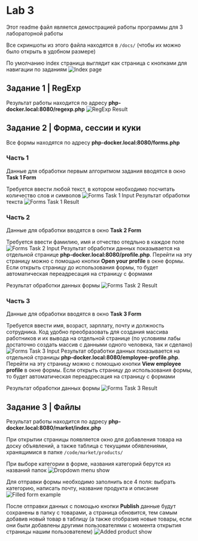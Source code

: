 # Lab 3
Этот readme файл является демострацией работы программы для 3 лабораторной работы

Все скриншоты из этого файла находятся в `/docs/` (чтобы их можно было открыть в удобном размере)

По умолчанию index страница выглядит как страница с кнопками для навигации по заданиям
![Index page](./index.png)

## Задание 1 | RegExp
Результат работы находится по адресу **php-docker.local:8080/regexp.php**
![RegExp Result](./regexp.png)

## Задание 2 | Форма, сессии и куки
Все формы находятся по адресу **php-docker.local:8080/forms.php**
### Часть 1
Данные для обработки первым алгоритмом задания вводятся в окно **Task 1 Form**

Требуется ввести любой текст, в котором необходимо посчитать количество слов и символов
![Forms Task 1 Input](./task_2_1_example.png)
Результат обработки текста
![Forms Task 1 Result](./task_2_1_result.png)

### Часть 2
Данные для обработки вводятся в окно **Task 2 Form**

Требуется ввести фамилию, имя и отчество отедльно в каждое поле
![Forms Task 2 Input](./task_2_2_example.png)
Результат обработки данных показывается на отдельной странице **php-docker.local:8080/profile.php**. Перейти на эту страницу можно с помощью кнопки **Open your profile** в окне формы. Если открыть страницу до использования формы, то будет автоматическая переадресация на страницу с формами

Результат обработки данных формы
![Forms Task 2 Result](./task_2_2_result.png)

### Часть 3
Данные для обработки вводятся в окно **Task 3 Form**

Требуется ввести имя, возраст, зарплату, почту и должность сотрудника. Код удобно преобразовать для создания массива работников и их вывода на отдельной странице (по условиям лабы достаточно создать массив с данными одного человека, так и сделано)
![Forms Task 3 Input](./task_2_3_example.png)
Результат обработки данных показывается на отдельной страницы **php-docker.local:8080/employee-profile.php**. Перейти на эту страницу можно с помощью кнопки **View employee profile** в окне формы. Если открыть страницу до использования формы, то будет автоматическая переадресация на страницу с формами

Результат обработки данных формы
![Forms Task 3 Result](./task_2_3_result.png)

## Задание 3 | Файлы
Результат работы находится по адресу **php-docker.local:8080/market/index.php**

При открытии страницы появляется окно для добавления товара на доску объявлений, а также таблица с текущими обявлениями, хранящимися в папке `/code/market/products/`

При выборе категории в форме, названия категорий берутся из названий папок
![Dropdown menu show](./market_categories.png)

Для отправки формы необходимо заполнить все 4 поля: выбрать категорию, написать почту, название продукта и описание
![Filled form example](./market_fill_example.png)

После отправки данных с помощью кнопки **Publish** данные будут сохранены в папку с товарами, а страница обновится, тем самым добавив новый товар в таблицу (а также отобразив новые товары, если они были добавлены другими пользователями с момента открытия страницы нашим пользователем)
![Added product show](./market_posted.png)